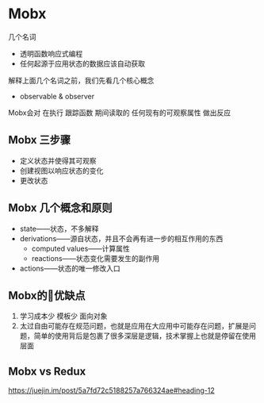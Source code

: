 <!--
 * @Author: dongqingming
 * @Date: 2019-01-22 15:16:43
 * @LastEditTime: 2021-02-07 19:31:25
 * @LastEditors: dongqingming
 * @Description: Do not edit
 * @FilePath: /articles/react/mobx.md
 * @no bug no code
-->
# Mobx

几个名词

- 透明函数响应式编程
- 任何起源于应用状态的数据应该自动获取

解释上面几个名词之前，我们先看几个核心概念

- observable & observer

Mobx会对 在执行 跟踪函数 期间读取的 任何现有的可观察属性 做出反应

## Mobx 三步骤

- 定义状态并使得其可观察
- 创建视图以响应状态的变化
- 更改状态

## Mobx 几个概念和原则

- state——状态，不多解释
- derivations——源自状态，并且不会再有进一步的相互作用的东西
  - computed values——计算属性
  - reactions——状态变化需要发生的副作用
- actions——状态的唯一修改入口

## Mobx的优缺点
1. 学习成本少 模板少 面向对象
2. 太过自由可能存在规范问题，也就是应用在大应用中可能存在问题，扩展是问题，简单的使用背后是包裹了很多深层是逻辑，技术掌握上也就是停留在使用层面

## Mobx vs Redux
https://juejin.im/post/5a7fd72c5188257a766324ae#heading-12